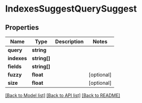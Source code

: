 # IndexesSuggestQuerySuggest

## Properties
Name | Type | Description | Notes
------------ | ------------- | ------------- | -------------
**query** | **string** |  | 
**indexes** | **string[]** |  | 
**fields** | **string[]** |  | 
**fuzzy** | **float** |  | [optional] 
**size** | **float** |  | [optional] 

[[Back to Model list]](../README.md#documentation-for-models) [[Back to API list]](../README.md#documentation-for-api-endpoints) [[Back to README]](../README.md)


